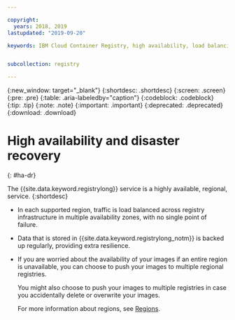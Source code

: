```yaml
---

copyright:
  years: 2018, 2019
lastupdated: "2019-09-20"

keywords: IBM Cloud Container Registry, high availability, load balancing, back ups, 


subcollection: registry

---
```


{:new_window: target="_blank"}
{:shortdesc: .shortdesc}
{:screen: .screen}
{:pre: .pre}
{:table: .aria-labeledby="caption"}
{:codeblock: .codeblock}
{:tip: .tip}
{:note: .note}
{:important: .important}
{:deprecated: .deprecated}
{:download: .download}

# High availability and disaster recovery
{: #ha-dr}

The {{site.data.keyword.registrylong}} service is a highly available, regional, service.
{:shortdesc}

* In each supported region, traffic is load balanced across registry infrastructure in multiple availability zones, with no single point of failure.

* Data that is stored in {{site.data.keyword.registrylong_notm}} is backed up regularly, providing extra resilience.

* If you are worried about the availability of your images if an entire region is unavailable, you can choose to push your images to multiple regional registries.
  
  You might also choose to push your images to multiple registries in case you accidentally delete or overwrite your images.

  For more information about regions, see [Regions](/docs/services/Registry?topic=registry-registry_overview#registry_regions).
